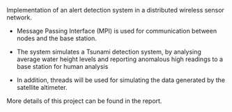 Implementation of an alert detection system in a distributed wireless sensor network.
- Message Passing Interface (MPI) is used for communication between nodes and the base station.  

- The system simulates a Tsunami detection system, by analysing average water height levels and reporting anomalous high readings to a base station for human analysis  

- In addition, threads will be used for simulating the data generated by the satellite altimeter.  

More details of this project can be found in the report.

